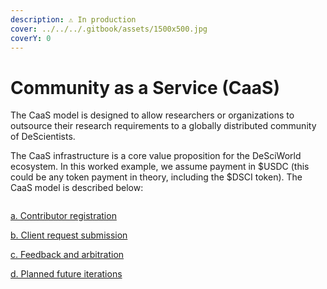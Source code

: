```yaml
---
description: ⚠️ In production
cover: ../../../.gitbook/assets/1500x500.jpg
coverY: 0
---
```


# Community as a Service (CaaS)

The CaaS model is designed to allow researchers or organizations to outsource their research requirements to a globally distributed community of DeScientists.

The CaaS infrastructure is a core value proposition for the DeSciWorld ecosystem. In this worked example, we assume payment in $USDC (this could be any token payment in theory, including the $DSCI token). The CaaS model is described below:

<figure><img src="../../../.gitbook/assets/abc.png" alt=""><figcaption></figcaption></figure>

[a. Contributor registration](contributor-registration.md)

[b. Client request submission](client-request-submission.md)

[c. Feedback and arbitration](feedback-and-arbitration.md)

[d. Planned future iterations](planned-future-iterations.md)
